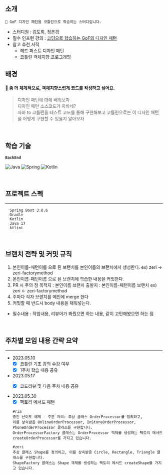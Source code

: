 ## 소개
```
📖 GoF 디자인 패턴을 코틀린으로 학습하는 스터디입니다.
```
- 스터디원 : 김도희, 정은경
- 필수 인프런 강의 : [코딩으로 학습하는 GoF의 디자인 패턴](https://www.inflearn.com/course/%EB%94%94%EC%9E%90%EC%9D%B8-%ED%8C%A8%ED%84%B4)
- 참고 추천 서적
  - 헤드 퍼스트 디자인 패턴
  - 코틀린 객체지향 프로그래밍


## 배경

#### 🤔 **좀 더 체계적으로, 객체지향스럽게 코드를 작성하고 싶어요.**

> 디자인 패턴에 대해 배워보자<br>
> 디자인 패턴 소스코드가 자바네? <br>
> 자바 to 코틀린을 테스트 코드를 통해 구현해보고 코틀린으로는 이 디자인 패턴을 어떻게 구현할 수 있을지 알아보자

<br/>

## 학습 기술

<div>

**`BackEnd`**

![Java](https://img.shields.io/badge/java-%23ED8B00.svg?style=for-the-badge&logo=openjdk&logoColor=white)
![Spring](https://img.shields.io/badge/spring-%236DB33F.svg?style=for-the-badge&logo=spring&logoColor=white)
![Kotlin](https://img.shields.io/badge/kotlin-%237F52FF.svg?style=for-the-badge&logo=kotlin&logoColor=white)

<br>

## 프로젝트 스펙
***
```
  Spring Boot 3.0.6
  Gradle
  Kotlin
  Java 17
  ktlint
```

<br>
  
## 브랜치 전략 및 커밋 규칙
1. 본인이름-패턴이름 으로 된 브랜치를 본인이름의 브랜치에서 생성한다.
  ex) zeri -> zeri-factorymethod
2. 본인이름-패턴이름 으로 된 브랜치에 학습한 내용을 커밋한다.
3. PR 시 주의 점
  목적지 : 본인이름 브랜치
  출발지 : 본인이름-패턴이름 브랜치
  ex) zeri <- zeri-factorymethod
4. 주마다 각자 브랜치를 메인에 merge 한다
5. 커밋할 때 반드시 body 내용을 채워넣는다.
  - 필수내용 : 작업내용, 리뷰어가 봐줬으면 하는 내용, 같이 고민해봤으면 하는 점
  
<br>
  
## 주차별 모임 내용 간략 요약
***
- 2023.05.10
  - [x] 코틀린 기초 강의 수강 여부
  - [x] 1주차 학습 내용 공유

- 2023.05.17
  - [x] 코드리뷰 및 다음 주차 내용 공유 
  
  
- 2023.05.30
  - [x] 팩토리 메서드 패턴
  ```
  #ria
  중간 난이도 예제 - 주문 처리: 추상 클래스 OrderProcessor를 정의하고, 
  이를 상속받은 OnlineOrderProcessor, InStoreOrderProcessor, PhoneOrderProcessor 클래스를 구현합니다.
  OrderProcessorFactory 클래스는 OrderProcessor 객체를 생성하는 팩토리 메서드 createOrderProcessor를 가지고 있습니다.
  ```
  ```
  #zeri
  추상 클래스 Shape를 정의하고, 이를 상속받은 Circle, Rectangle, Triangle 클래스를 구현합니다. 
  ShapeFactory 클래스는 Shape 객체를 생성하는 팩토리 메서드 createShape를 가지고 있습니다.
  ```

